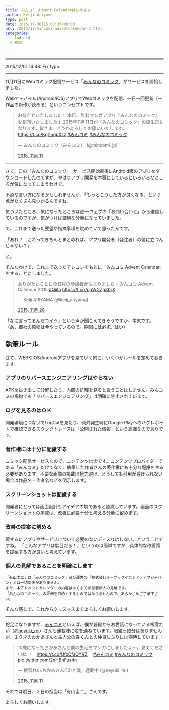 ```yaml
---
title: みんコミ Advent Calendarはじめます
author: Keiji Ariyama
type: post
date: 2015-11-30T15:00:36+00:00
url: /2015/12/mincomi-adventcalendar-1.html
categories:
  - Android
  - 雑記

---
```

* * *

2015/12/01 14:48: Fix typo.

* * *

11月11日にWebコミック配信サービス「[みんなのコミック][1]」がサービスを開始しました。

Webでモバイル(Android/iOS)アプリでWebコミックを配信、一日一回更新（一作品の新作が読める）というコンセプトです。

<blockquote class="twitter-tweet" lang="ja">
  <p lang="ja" dir="ltr">
    お待たせいたしました！ 本日、無料マンガアプリ『みんなのコミック』を創刊いたしました！ 2015年11月11日が『みんなのコミック』の誕生日となります。皆さま、どうかよろしくお願いいたします。 <a href="https://t.co/KgI1nqpXzz">https://t.co/KgI1nqpXzz</a> <a href="https://twitter.com/hashtag/%E3%81%BF%E3%82%93%E3%82%B3%E3%83%9F?src=hash">#みんコミ</a> <a href="https://twitter.com/hashtag/%E3%81%BF%E3%82%93%E3%81%AA%E3%81%AE%E3%82%B3%E3%83%9F%E3%83%83%E3%82%AF?src=hash">#みんなのコミック</a>
  </p>
  
  <p>
    — みんなのコミック（みんコミ） (@mincomi_jp)
  </p>
  
  <p>
    <a href="https://twitter.com/mincomi_jp/status/664367432648146945">2015, 11月 11</a>
  </p>
</blockquote>



* * *

さて、この「みんなのコミック」。サービス開始直後にAndroid版のアプリをダウンロードしたのですが、やはりアプリ開発を本職にしているといろいろなところが気になってしまうわけで。

不遜な言い方になるかもしれませんが、「もっとこうした方が良くなる」という点がたくさん見つかるんですね。

気づいたところ、気になったところは逐一ウェブの「お問い合わせ」から送信しているのですが、気がつけば結構な分量になっていました。

で、これまで送った要望や指摘事項を眺めていて思ったんです。

「あれ？　これってきちんとまとめれば、アプリ開発者（発注者）の役に立つんじゃない？」

と。

そんなわけで、これまで送ったアレコレをもとに「みんコミ Advent Calendar」をすることにしました。

<blockquote class="twitter-tweet" lang="ja">
  <p lang="ja" dir="ltr">
    ありがたいことに全日程の参加者が決まりました &#8211; みんコミ Advent Calendar 2015 <a href="https://twitter.com/hashtag/Qiita?src=hash">#Qiita</a> <a href="https://t.co/cgWGZg30rX">https://t.co/cgWGZg30rX</a>
  </p>
  
  <p>
    — Keiji ARIYAMA (@keiji_ariyama)
  </p>
  
  <p>
    <a href="https://twitter.com/keiji_ariyama/status/670466011800276992">2015, 11月 28</a>
  </p>
</blockquote>

「なに言ってるんだコイツ」という声が聞こえてきそうですが、本気です。 （あ、御社の原稿は今やっているので。期限には必ず。はい）

<!--more-->

## 執筆ルール

さて、WEBやiOS/Androidアプリを見ていく前に、いくつかルールを定めておきます。

### アプリのリバースエンジニアリングはやらない

APKを抜き出して分解したり、内部の処理を見ると言うことはしません。みんコミの規約でも「リバースエンジニアリング」は明確に禁止されています。

### ログを見るのはＯＫ

開発環境につないでLogCatを見たり、例外発生時にGoogle Playへのバグレポートで確認できるスタックトレースは「公開された情報」という認識なのでありです。

### 著作権には十分に配慮する

コミック配信サービスなので、コンテンツは命です。コンテンツプロバイダーである「みんコミ」だけでなく、執筆した作者さんの著作権にも十分な配慮をする必要があります。不要な画像の掲載は極力避け、どうしても引用が避けられない場合は作品名・作者名などを明示します。

### スクリーンショットは配慮する

開発者にとっては画面設計もアイデアの塊であると認識しています。画面のスクリーンショットの掲載は、改善に必要十分と考える分量に留めます。

### 改善の提案に努める

要するにアプリやサービスについて必要のないディスりはしない。ということですね。 「こんなアプリは駄目だぁ！」というのは簡単ですが、具体的な改善策を提案する方が良いと考えています。

### 個人の見解であることを明確にします

    「有山圭二」は「みんなのコミック」及び運営の「株式会社イーブックイニシアティブジャパン」とは一切関係がありません。
    また、本アドベントカレンダーの内容はあくまで参加者個人の見解です。
    「みんなのコミック」の評価を目的とするものではありませんので、あらかじめご了承下さい。
    

そんな感じで、これからクリスマスまでよろしくお願いします。

* * *

蛇足になりますが、[みんコミ][2]といえば、僕が普段からお世話になっている根雪れい（[@neyuki_rei][3]）さんも連載陣に名を連ねています。眼鏡っ娘分はありませんが、１０才のおかあさんと主人公の春くんとの仲良しぶりには期待しています！

<blockquote class="twitter-tweet" lang="ja">
  <p lang="ja" dir="ltr">
    10歳になったおかあさんと僕の生活をマンガにしましたよ～。見てくださいね ！　<a href="https://t.co/UfxCfaOYRZ">https://t.co/UfxCfaOYRZ</a>　 <a href="https://twitter.com/hashtag/%E3%81%BF%E3%82%93%E3%82%B3%E3%83%9F?src=hash">#みんコミ</a> <a href="https://twitter.com/hashtag/%E3%81%BF%E3%82%93%E3%81%AA%E3%81%AE%E3%82%B3%E3%83%9F%E3%83%83%E3%82%AF?src=hash">#みんなのコミック</a> <a href="https://t.co/2nHBnFus4n">pic.twitter.com/2nHBnFus4n</a>
  </p>
  
  <p>
    — 根雪れい.おかあさん(10)と僕。連載中 (@neyuki_rei)
  </p>
  
  <p>
    <a href="https://twitter.com/neyuki_rei/status/664369017038110720">2015, 11月 11</a>
  </p>
</blockquote>

それでは明日、２日の担当は「有山圭二」さんです。

よろしくお願いします。

 [1]: https://www.mincomi.jp/
 [2]: (https://www.mincomi.jp/)
 [3]: https://twitter.com/neyuki_rei